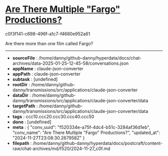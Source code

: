 # [Are There Multiple "Fargo" Productions?](https://claude.ai/chat/f520334e-a75f-4dc4-b51c-3284af36d1eb)

c0f3f141-c698-496f-a1c7-f4680e952a61

Are there more than one film called Fargo?

---

* **sourceFile** : /home/danny/github-danny/hyperdata/docs/chat-archives/data-2025-01-25-12-45-58/conversations.json
* **appName** : claude-json-converter
* **appPath** : claude-json-converter
* **subtask** : [undefined]
* **rootDir** : /home/danny/github-danny/transmissions/src/applications/claude-json-converter
* **dataDir** : /home/danny/github-danny/transmissions/src/applications/claude-json-converter/data
* **targetPath** : /home/danny/github-danny/transmissions/src/applications/claude-json-converter/data
* **tags** : ccc10.ccc20.ccc30.ccc40.ccc50
* **done** : [undefined]
* **meta** : {
  "conv_uuid": "f520334e-a75f-4dc4-b51c-3284af36d1eb",
  "conv_name": "Are There Multiple \"Fargo\" Productions?",
  "updated_at": "2024-11-27T23:08:30.267958Z"
}
* **filepath** : /home/danny/github-danny/hyperdata/docs/postcraft/content-raw/chat-archives/md/f520/2024-11-27_c0f.md
